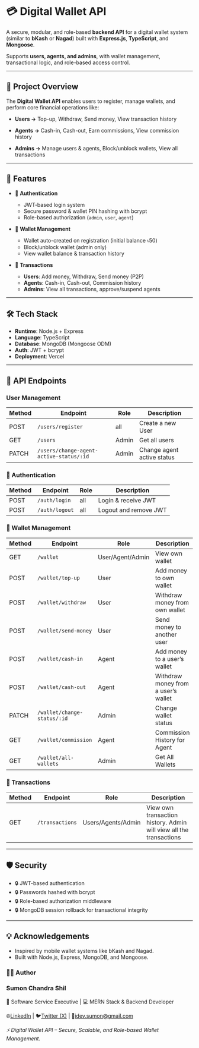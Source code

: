 # 💳 Digital Wallet API

A secure, modular, and role-based **backend API** for a digital wallet system (similar to **bKash** or **Nagad**) built with **Express.js**, **TypeScript**, and **Mongoose**.

Supports **users, agents, and admins**, with wallet management, transactional logic, and role-based access control.

---

## 📌 Project Overview

The **Digital Wallet API** enables users to register, manage wallets, and perform core financial operations like:

- **Users →** Top-up, Withdraw, Send money, View transaction history

- **Agents →** Cash-in, Cash-out, Earn commissions, View commission history

- **Admins →** Manage users & agents, Block/unblock wallets, View all transactions

---

## 🚀 Features

- 🔐 **Authentication**

  - JWT-based login system
  - Secure password & wallet PIN hashing with bcrypt
  - Role-based authorization (`admin`, `user`, `agent`)

- 🏦 **Wallet Management**

  - Wallet auto-created on registration (initial balance ৳50)
  - Block/unblock wallet (admin only)
  - View wallet balance & transaction history

- 💸 **Transactions**

  - **Users**: Add money, Withdraw, Send money (P2P)
  - **Agents**: Cash-in, Cash-out, Commission history
  - **Admins**: View all transactions, approve/suspend agents

<!-- - ⚙️ **System Management**
  - Admin can configure transaction fees & limits
  - Audit logging (optional) -->

---

## 🛠️ Tech Stack

- **Runtime**: Node.js + Express
- **Language**: TypeScript
- **Database**: MongoDB (Mongoose ODM)
- **Auth**: JWT + bcrypt
- **Deployment**: Vercel

---

## 📡 API Endpoints

### User Management

| Method | Endpoint                                | Role  | Description                |
| ------ | --------------------------------------- | ----- | -------------------------- |
| POST   | `/users/register`                       | all   | Create a new User          |
| GET    | `/users`                                | Admin | Get all users              |
| PATCH  | `/users/change-agent-active-status/:id` | Admin | Change agent active status |

### 🔐 Authentication

| Method | Endpoint       | Role | Description           |
| ------ | -------------- | ---- | --------------------- |
| POST   | `/auth/login`  | all  | Login & receive JWT   |
| POST   | `/auth/logout` | all  | Logout and remove JWT |

### 🏦 Wallet Management

| Method | Endpoint                    | Role             | Description                         |
| ------ | --------------------------- | ---------------- | ----------------------------------- |
| GET    | `/wallet`                   | User/Agent/Admin | View own wallet                     |
| POST   | `/wallet/top-up`            | User             | Add money to own wallet             |
| POST   | `/wallet/withdraw`          | User             | Withdraw money from own wallet      |
| POST   | `/wallet/send-money`        | User             | Send money to another user          |
| POST   | `/wallet/cash-in`           | Agent            | Add money to a user’s wallet        |
| POST   | `/wallet/cash-out`          | Agent            | Withdraw money from a user’s wallet |
| PATCH  | `/wallet/change-status/:id` | Admin            | Change wallet status                |
| GET    | `/wallet/commission`        | Agent            | Commission History for Agent        |
| GET    | `/wallet/all-wallets`       | Admin            | Get All Wallets                     |

### 💸 Transactions

| Method | Endpoint        | Role               | Description                                                        |
| ------ | --------------- | ------------------ | ------------------------------------------------------------------ |
| GET    | `/transactions` | Users/Agents/Admin | View own transaction history. Admin will view all the transactions |

---

## 🛡 Security

- 🔒 JWT-based authentication
- 🔒 Passwords hashed with bcrypt
- 🔒 Role-based authorization middleware
- 🔒 MongoDB session rollback for transactional integrity

---

## 💡 Acknowledgements

- Inspired by mobile wallet systems like bKash and Nagad.
- Built with Node.js, Express, MongoDB, and Mongoose.

### 👨‍💻 Author

### Sumon Chandra Shil

💼 Software Service Executive | 💻 MERN Stack & Backend Developer

🌐[LinkedIn](https://www.linkedin.com/in/sumonchandra/)
| 🐦[Twitter (X)](https://x.com/idev_sumon)
| 📧idev.sumon@gmail.com

_⚡ Digital Wallet API – Secure, Scalable, and Role-based Wallet Management._
